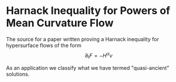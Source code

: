 Harnack Inequality for Powers of Mean Curvature Flow
========

The source for a paper written proving a Harnack inequality for hypersurface flows of the form
$$
\partial_t F = - H^{\alpha} \nu
$$

As an application we classify what we have termed "quasi-ancient" solutions.
